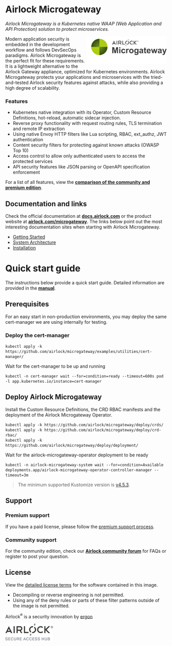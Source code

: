 # Airlock Microgateway

*Airlock Microgateway is a Kubernetes native WAAP (Web Application and API Protection) solution to protect microservices.*

<picture>
  <source media="(prefers-color-scheme: dark)"
          srcset="https://raw.githubusercontent.com/airlock/microgateway/main/logo/Microgateway_Labeled_AlignRight_Negative.svg">
  <source media="(prefers-color-scheme: light)"
          srcset="https://raw.githubusercontent.com/airlock/microgateway/main/logo/Microgateway_Labeled_AlignRight.svg">
  <img alt="Microgateway Logo" src="https://raw.githubusercontent.com/airlock/microgateway/main/logo/Microgateway_Labeled_AlignRight.svg" align="right" width="250">
</picture>

Modern application security is embedded in the development workflow and follows DevSecOps paradigms. Airlock Microgateway is the perfect fit for these requirements. It is a lightweight alternative to the Airlock Gateway appliance, optimized for Kubernetes environments. Airlock Microgateway protects your applications and microservices with the tried-and-tested Airlock security features against attacks, while also providing a high degree of scalability.


### Features
* Kubernetes native integration with its Operator, Custom Resource Definitions, hot-reload, automatic sidecar injection.
* Reverse proxy functionality with request routing rules, TLS termination and remote IP extraction
* Using native Envoy HTTP filters like Lua scripting, RBAC, ext_authz, JWT authentication
* Content security filters for protecting against known attacks (OWASP Top 10)
* Access control to allow only authenticated users to access the protected services
* API security features like JSON parsing or OpenAPI specification enforcement

For a list of all features, view the **[comparison of the community and premium edition](https://docs.airlock.com/microgateway/latest/#data/1675772882054.html)**.

## Documentation and links

Check the official documentation at **[docs.airlock.com](https://docs.airlock.com/microgateway/latest/)** or the product website at **[airlock.com/microgateway](https://www.airlock.com/en/microgateway)**. The links below point out the most interesting documentation sites when starting with Airlock Microgateway.

* [Getting Started](https://docs.airlock.com/microgateway/latest/#data/1660804708742.html)
* [System Architecture](https://docs.airlock.com/microgateway/latest/#data/1660804709650.html)
* [Installation](https://docs.airlock.com/microgateway/latest/#data/1660804708637.html)

# Quick start guide

The instructions below provide a quick start guide. Detailed information are provided in the **[manual](https://docs.airlock.com/microgateway/latest/)**.

## Prerequisites

For an easy start in non-production environments, you may deploy the same cert-manager we are using internally for testing.

### Deploy the cert-manager
```
kubectl apply -k https://github.com/airlock/microgateway/examples/utilities/cert-manager/
```

Wait for the cert-manager to be up and running
```
kubectl -n cert-manager wait --for=condition=ready --timeout=600s pod -l app.kubernetes.io/instance=cert-manager
```

## Deploy Airlock Microgateway
Install the Custom Resource Definitions, the CRD RBAC manifests and the deployment of the Airlock Microgateway Operator.
```
kubectl apply -k https://github.com/airlock/microgateway/deploy/crds/
kubectl apply -k https://github.com/airlock/microgateway/deploy/crd-rbac/
kubectl apply -k https://github.com/airlock/microgateway/deploy/deployment/
```

Wait for the airlock-microgateway-operator deployment to be ready
```
kubectl -n airlock-microgateway-system wait --for=condition=Available deployments.app/airlock-microgateway-operator-controller-manager --timeout=3m
```

> The minimum supported Kustomize version is [v4.5.3](https://github.com/kubernetes-sigs/kustomize/releases/tag/kustomize%2Fv4.5.3).


## Support

### Premium support
If you have a paid license, please follow the [premium support process](https://techzone.ergon.ch/support-process).

### Community support
For the community edition, check our **[Airlock community forum](https://forum.airlock.com/)** for FAQs or register to post your question.

## License
View the [detailed license terms](https://www.airlock.com/en/airlock-license) for the software contained in this image.
* Decompiling or reverse engineering is not permitted.
* Using any of the deny rules or parts of these filter patterns outside of the image is not permitted.


Airlock<sup>&#174;</sup> is a security innovation by [ergon](https://www.ergon.ch/en)

<!-- Airlock SAH Logo (different image for light/dark mode) -->
<a href="https://www.airlock.com/en/secure-access-hub/">
<picture>
    <source media="(prefers-color-scheme: dark)"
        srcset="https://raw.githubusercontent.com/airlock/microgateway/main/logo/Airlock_Logo_Negative.png">
    <source media="(prefers-color-scheme: light)"
        srcset="https://raw.githubusercontent.com/airlock/microgateway/main/logo/Airlock_Logo.png">
    <img alt="Logo of Airlock Secure Access Hub" src="https://raw.githubusercontent.com/airlock/microgateway/main/logo/Airlock_Logo.png" width="150">
</picture>
</a>